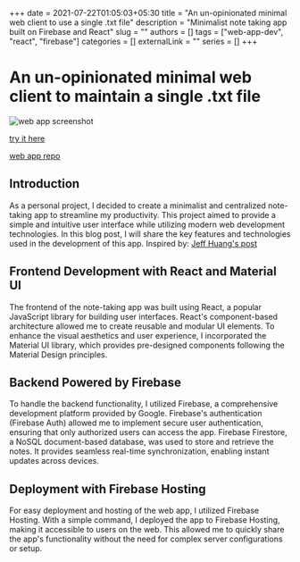 +++ 
date = 2021-07-22T01:05:03+05:30
title = "An un-opinionated minimal web client to use a single .txt file"
description = "Minimalist note taking app built on Firebase and React"
slug = ""
authors = []
tags = ["web-app-dev", "react", "firebase"]
categories = []
externalLink = ""
series = []
+++

# An un-opinionated minimal web client to maintain a single .txt file

![web app screenshot](https://i.ibb.co/QkNMFrK/Screenshot-2023-05-18-at-1-10-49-AM.png)

[try it here](https://readme-txt.web.app/)

[web app repo](https://github.com/rootsec1/readme)

## Introduction

As a personal project, I decided to create a minimalist and centralized note-taking app to streamline my productivity. This project aimed to provide a simple and intuitive user interface while utilizing modern web development technologies. In this blog post, I will share the key features and technologies used in the development of this app. Inspired by: [Jeff Huang's post](https://jeffhuang.com/productivity_text_file/)

## Frontend Development with React and Material UI

The frontend of the note-taking app was built using React, a popular JavaScript library for building user interfaces. React's component-based architecture allowed me to create reusable and modular UI elements. To enhance the visual aesthetics and user experience, I incorporated the Material UI library, which provides pre-designed components following the Material Design principles.

## Backend Powered by Firebase

To handle the backend functionality, I utilized Firebase, a comprehensive development platform provided by Google. Firebase's authentication (Firebase Auth) allowed me to implement secure user authentication, ensuring that only authorized users can access the app. Firebase Firestore, a NoSQL document-based database, was used to store and retrieve the notes. It provides seamless real-time synchronization, enabling instant updates across devices.

## Deployment with Firebase Hosting

For easy deployment and hosting of the web app, I utilized Firebase Hosting. With a simple command, I deployed the app to Firebase Hosting, making it accessible to users on the web. This allowed me to quickly share the app's functionality without the need for complex server configurations or setup.
